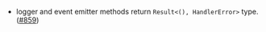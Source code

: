 - logger and event emitter methods return `Result<(), HandlerError>` type.
  ([#859](https://github.com/cosmos/ibc-rs/issues/859))
